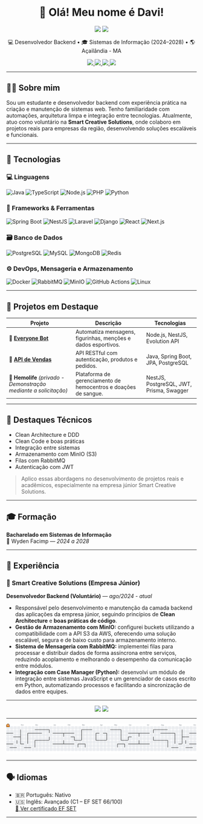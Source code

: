 <h1 align="center">👋 Olá! Meu nome é Davi!</h1>

<p align="center">
  <a href="./README.md"><img src="https://img.shields.io/badge/Currently%20in-Português-green?style=for-the-badge"></a>
  <a href="./README.en.md"><img src="https://img.shields.io/badge/Read%20in-English-blue?style=for-the-badge"></a>
</p>

<p align="center">
  💻 Desenvolvedor Backend • 🎓 Sistemas de Informação (2024–2028) • 🌎 Açailândia - MA
</p>

<p align="center">
  <a href="mailto:davisamarciel@gmail.com">
    <img src="https://img.shields.io/badge/Email-davisamarciel@gmail.com-D14836?style=for-the-badge&logo=gmail&logoColor=white" />
  </a>
  <a href="https://linkedin.com/in/davi-sá-marciel-0a23622bb">
    <img src="https://img.shields.io/badge/LinkedIn-Perfil-0A66C2?style=for-the-badge&logo=linkedin&logoColor=white" />
  </a>
  <a href="https://github.com/davismarciel">
    <img src="https://img.shields.io/badge/GitHub-davismarciel-181717?style=for-the-badge&logo=github&logoColor=white" />
  </a>
  <a href="https://docs.google.com/document/d/18A1cl3Dnk2_IKZhdY527Y4IG21IrxCbQLXh9ebo2VXE/export?format=pdf" target="_blank">
    <img src="https://img.shields.io/badge/Baixar%20Currículo-PDF-red?style=for-the-badge&logo=adobeacrobatreader&logoColor=white" />
  </a>
</p>

---

## 🧑‍💻 Sobre mim

Sou um estudante e desenvolvedor backend com experiência prática na criação e manutenção de sistemas web. Tenho familiaridade com automações, arquitetura limpa e integração entre tecnologias. Atualmente, atuo como voluntário na **Smart Creative Solutions**, onde colaboro em projetos reais para empresas da região, desenvolvendo soluções escaláveis e funcionais.

---

## 🚀 Tecnologias

### 💻 Linguagens

![Java](https://img.shields.io/badge/Java-007396?style=for-the-badge&logo=java&logoColor=white)
![TypeScript](https://img.shields.io/badge/TypeScript-3178C6?style=for-the-badge&logo=typescript&logoColor=white)
![Node.js](https://img.shields.io/badge/Node.js-339933?style=for-the-badge&logo=node.js&logoColor=white)
![PHP](https://img.shields.io/badge/PHP-777BB4?style=for-the-badge&logo=php&logoColor=white)
![Python](https://img.shields.io/badge/Python-3776AB?style=for-the-badge&logo=python&logoColor=white)

### 🧰 Frameworks & Ferramentas

![Spring Boot](https://img.shields.io/badge/Spring_Boot-6DB33F?style=for-the-badge&logo=spring-boot&logoColor=white)
![NestJS](https://img.shields.io/badge/NestJS-E0234E?style=for-the-badge&logo=nestjs&logoColor=white)
![Laravel](https://img.shields.io/badge/Laravel-FF2D20?style=for-the-badge&logo=laravel&logoColor=white)
![Django](https://img.shields.io/badge/Django-092E20?style=for-the-badge&logo=django&logoColor=white)
![React](https://img.shields.io/badge/React-20232A?style=for-the-badge&logo=react&logoColor=61DAFB)
![Next.js](https://img.shields.io/badge/Next.js-000?style=for-the-badge&logo=nextdotjs&logoColor=white)

### 🗃️ Banco de Dados

![PostgreSQL](https://img.shields.io/badge/PostgreSQL-336791?style=for-the-badge&logo=postgresql&logoColor=white)
![MySQL](https://img.shields.io/badge/MySQL-00758F?style=for-the-badge&logo=mysql&logoColor=white)
![MongoDB](https://img.shields.io/badge/MongoDB-47A248?style=for-the-badge&logo=mongodb&logoColor=white)
![Redis](https://img.shields.io/badge/Redis-DC382D?style=for-the-badge&logo=redis&logoColor=white)

### ⚙️ DevOps, Mensageria e Armazenamento

![Docker](https://img.shields.io/badge/Docker-2496ED?style=for-the-badge&logo=docker&logoColor=white)
![RabbitMQ](https://img.shields.io/badge/RabbitMQ-FF6600?style=for-the-badge&logo=rabbitmq&logoColor=white)
![MinIO](https://img.shields.io/badge/MinIO-C60000?style=for-the-badge&logo=min.io&logoColor=white)
![GitHub Actions](https://img.shields.io/badge/GitHub%20Actions-2088FF?style=for-the-badge&logo=githubactions&logoColor=white)
![Linux](https://img.shields.io/badge/Linux-FCC624?style=for-the-badge&logo=linux&logoColor=black)

---

## 📂 Projetos em Destaque

| Projeto                                                                 | Descrição                                                     | Tecnologias                        |
|-------------------------------------------------------------------------|----------------------------------------------------------------|------------------------------------|
| 🔹 [**Everyone Bot**](https://github.com/davismarciel/whatsapp-everyone-bot) | Automatiza mensagens, figurinhas, menções e dados esportivos. | Node.js, NestJS, Evolution API     |
| 🔹 [**API de Vendas**](https://github.com/davismarciel/sales-api-java) | API RESTful com autenticação, produtos e pedidos.             | Java, Spring Boot, JPA, PostgreSQL |
| 🔹 **Hemolife** *(privado - Demonstração mediante a solicitação)* | Plataforma de gerenciamento de hemocentros e doações de sangue. | NestJS, PostgreSQL, JWT, Prisma, Swagger |


---

## 🧠 Destaques Técnicos

- Clean Architecture e DDD
- Clean Code e boas práticas
- Integração entre sistemas
- Armazenamento com MinIO (S3)
- Filas com RabbitMQ
- Autenticação com JWT

> Aplico essas abordagens no desenvolvimento de projetos reais e acadêmicos, especialmente na empresa júnior Smart Creative Solutions.

---

## 🎓 Formação

**Bacharelado em Sistemas de Informação**  
📍 Wyden Facimp — _2024 a 2028_

---

## 🏢 Experiência

### 💼 Smart Creative Solutions (Empresa Júnior)

**Desenvolvedor Backend (Voluntário)** — _ago/2024 - atual_

- Responsável pelo desenvolvimento e manutenção da camada backend das aplicações da empresa júnior, seguindo princípios de **Clean Architecture** e **boas práticas de código**.
- **Gestão de Armazenamento com MinIO:** configurei buckets utilizando a compatibilidade com a API S3 da AWS, oferecendo uma solução escalável, segura e de baixo custo para armazenamento interno.
- **Sistema de Mensageria com RabbitMQ:** implementei filas para processar e distribuir dados de forma assíncrona entre serviços, reduzindo acoplamento e melhorando o desempenho da comunicação entre módulos.
- **Integração com Case Manager (Python):** desenvolvi um módulo de integração entre sistemas JavaScript e um gerenciador de casos escrito em Python, automatizando processos e facilitando a sincronização de dados entre equipes.

---

<div align="center">
  <img src="https://streak-stats.demolab.com?user=davismarciel&theme=dracula&hide_border=false" height="150" />
  <img src="https://github-profile-trophy.vercel.app/?username=davismarciel&theme=dracula&row=1&no-frame=true&margin-w=8" height="150" />
</div>

---

<picture>
  <source media="(prefers-color-scheme: dark)" srcset="https://raw.githubusercontent.com/davismarciel/davismarciel/output/pacman-contribution-graph-dark.svg">
  <source media="(prefers-color-scheme: light)" srcset="https://raw.githubusercontent.com/davismarciel/davismarciel/output/pacman-contribution-graph.svg">
  <img alt="pacman contribution graph" src="https://raw.githubusercontent.com/davismarciel/davismarciel/output/pacman-contribution-graph.svg">
</picture>

---

## 🗣️ Idiomas

- 🇧🇷 Português: Nativo
- 🇺🇸 Inglês: Avançado (C1 – EF SET 66/100)  
  [📄 Ver certificado EF SET](https://cert.efset.org/BQGrah)

---

